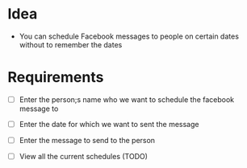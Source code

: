 # Idea
* You can schedule Facebook messages to people on certain dates without
to remember the dates

# Requirements
- [ ] Enter the person;s name who we want to schedule the facebook message to
- [ ] Enter the date for which we want to sent the message
- [ ] Enter the message to send to the person
- [ ] View all the current schedules (TODO)

